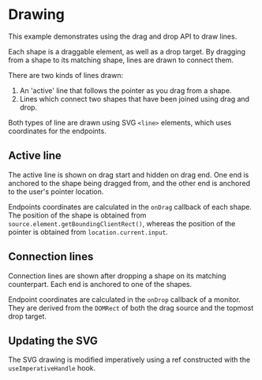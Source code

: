 # Drawing

This example demonstrates using the drag and drop API to draw lines.

Each shape is a draggable element, as well as a drop target. By dragging from a shape to its matching shape, lines are drawn to connect them.

There are two kinds of lines drawn:

1. An 'active' line that follows the pointer as you drag from a shape.
2. Lines which connect two shapes that have been joined using drag and drop.

Both types of line are drawn using SVG `<line>` elements, which uses coordinates for the endpoints.

## Active line

The active line is shown on drag start and hidden on drag end. One end is anchored to the shape being dragged from, and the other end is anchored to the user's pointer location.

Endpoints coordinates are calculated in the `onDrag` callback of each shape. The position of the shape is obtained from `source.element.getBoundingClientRect()`, whereas the position of the pointer is obtained from `location.current.input`.

## Connection lines

Connection lines are shown after dropping a shape on its matching counterpart. Each end is anchored to one of the shapes.

Endpoint coordinates are calculated in the `onDrop` callback of a monitor. They are derived from the `DOMRect` of both the drag source and the topmost drop target.

## Updating the SVG

The SVG drawing is modified imperatively using a ref constructed with the `useImperativeHandle` hook.

